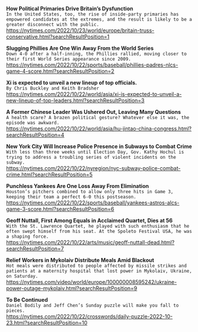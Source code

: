 **How Political Primaries Drive Britain’s Dysfunction**\
`In the United States, too, the rise of inside-party primaries has empowered candidates at the extremes, and the result is likely to be a greater disconnect with the public.`\
https://nytimes.com/2022/10/23/world/europe/britain-truss-conservative.html?searchResultPosition=1

**Slugging Phillies Are One Win Away From the World Series**\
`Down 4-0 after a half-inning, the Phillies rallied, moving closer to their first World Series appearance since 2009.`\
https://nytimes.com/2022/10/22/sports/baseball/phillies-padres-nlcs-game-4-score.html?searchResultPosition=2

**Xi is expected to unveil a new lineup of top officials.**\
`By Chris Buckley and Keith Bradsher`\
https://nytimes.com/2022/10/22/world/asia/xi-is-expected-to-unveil-a-new-lineup-of-top-leaders.html?searchResultPosition=3

**A Former Chinese Leader Was Ushered Out, Leaving Many Questions**\
`A health scare? A brazen political gesture? Whatever else it was, the episode was awkward.`\
https://nytimes.com/2022/10/22/world/asia/hu-jintao-china-congress.html?searchResultPosition=4

**New York City Will Increase Police Presence in Subways to Combat Crime**\
`With less than three weeks until Election Day, Gov. Kathy Hochul is trying to address a troubling series of violent incidents on the subway.`\
https://nytimes.com/2022/10/22/nyregion/nyc-subway-police-combat-crime.html?searchResultPosition=5

**Punchless Yankees Are One Loss Away From Elimination**\
`Houston’s pitchers combined to allow only three hits in Game 3, keeping their team a perfect 6-0 this postseason.`\
https://nytimes.com/2022/10/22/sports/baseball/yankees-astros-alcs-game-3-score.html?searchResultPosition=6

**Geoff Nuttall, First Among Equals in Acclaimed Quartet, Dies at 56**\
`With the St. Lawrence Quartet, he played with such enthusiasm that he often swept himself from his seat. At the Spoleto Festival USA, he was a shaping force.`\
https://nytimes.com/2022/10/22/arts/music/geoff-nuttall-dead.html?searchResultPosition=7

**Relief Workers in Mykolaiv Distribute Meals Amid Blackout**\
`Hot meals were distributed to people affected by missile strikes and patients at a maternity hospital that lost power in Mykolaiv, Ukraine, on Saturday.`\
https://nytimes.com/video/world/europe/100000008595242/ukraine-power-outage-mykolaiv.html?searchResultPosition=9

**To Be Continued**\
`Daniel Bodily and Jeff Chen’s Sunday puzzle will make you fall to pieces.`\
https://nytimes.com/2022/10/22/crosswords/daily-puzzle-2022-10-23.html?searchResultPosition=10

